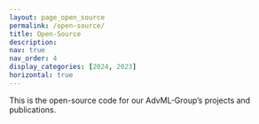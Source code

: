```yaml
---
layout: page_open_source
permalink: /open-source/
title: Open-Source
description:
nav: true
nav_order: 4
display_categories: [2024, 2023]
horizontal: true
---
```




This is the open-source code for our AdvML-Group’s projects and publications.
